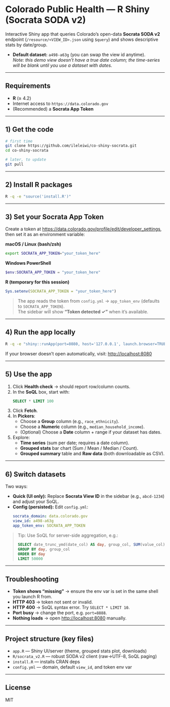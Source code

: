 # Colorado Public Health — R Shiny (Socrata SODA v2)

Interactive Shiny app that queries Colorado’s open-data **Socrata SODA v2** endpoint
(`/resource/<VIEW_ID>.json` using `$query`) and shows descriptive stats by date/group.

- **Default dataset:** `a498-a63g` (you can swap the view id anytime).  
  _Note: this demo view doesn’t have a true date column; the time-series will be blank until you use a dataset with dates._

---

## Requirements

- **R** (≥ 4.2)
- Internet access to `https://data.colorado.gov`
- (Recommended) a **Socrata App Token**

---

## 1) Get the code

```bash
# first time
git clone https://github.com/ileleiwi/co-shiny-socrata.git
cd co-shiny-socrata

# later, to update
git pull
```

---

## 2) Install R packages

```bash
R -q -e "source('install.R')"
```

---

## 3) Set your Socrata App Token

Create a token at <https://data.colorado.gov/profile/edit/developer_settings>, then set it as an environment variable:

**macOS / Linux (bash/zsh)**
```bash
export SOCRATA_APP_TOKEN="your_token_here"
```

**Windows PowerShell**
```powershell
$env:SOCRATA_APP_TOKEN = "your_token_here"
```

**R (temporary for this session)**
```r
Sys.setenv(SOCRATA_APP_TOKEN = "your_token_here")
```

> The app reads the token from `config.yml` → `app_token_env` (defaults to `SOCRATA_APP_TOKEN`).  
> The sidebar will show **“Token detected ✓”** when it’s available.

---

## 4) Run the app locally

```bash
R -q -e "shiny::runApp(port=8080, host='127.0.0.1', launch.browser=TRUE)"
```

If your browser doesn’t open automatically, visit: <http://localhost:8080>

---

## 5) Use the app

1. Click **Health check** → should report row/column counts.  
2. In the **SoQL** box, start with:  
   ```sql
   SELECT * LIMIT 100
   ```
3. Click **Fetch**.  
4. In **Pickers**:
   - Choose a **Group** column (e.g., `race_ethnicity`).
   - Choose a **Numeric** column (e.g., `median_household_income`).
   - (Optional) Choose a **Date** column + range if your dataset has dates.
5. Explore:
   - **Time series** (sum per date; requires a date column).
   - **Grouped stats** bar chart (Sum / Mean / Median / Count).
   - **Grouped summary** table and **Raw data** (both downloadable as CSV).

---

## 6) Switch datasets

Two ways:

- **Quick (UI only):** Replace **Socrata View ID** in the sidebar (e.g., `abcd-1234`) and adjust your SoQL.
- **Config (persisted):** Edit `config.yml`:
  ```yaml
  socrata_domain: data.colorado.gov
  view_id: a498-a63g
  app_token_env: SOCRATA_APP_TOKEN
  ```

> Tip: Use SoQL for server-side aggregation, e.g.:
> ```sql
> SELECT date_trunc_ymd(date_col) AS day, group_col, SUM(value_col) AS n
> GROUP BY day, group_col
> ORDER BY day
> LIMIT 50000
> ```

---

## Troubleshooting

- **Token shows “missing”** → ensure the env var is set in the same shell you launch R from.  
- **HTTP 403** → token not sent or invalid.  
- **HTTP 400** → SoQL syntax error. Try `SELECT * LIMIT 10`.  
- **Port busy** → change the port, e.g. `port=8888`.  
- **Nothing loads** → open <http://localhost:8080> manually.

---

## Project structure (key files)

- `app.R` — Shiny UI/server (theme, grouped stats plot, downloads)  
- `R/socrata_v2.R` — robust SODA v2 client (raw→UTF-8, SoQL paging)  
- `install.R` — installs CRAN deps  
- `config.yml` — domain, default `view_id`, and token env var

---

## License

MIT
